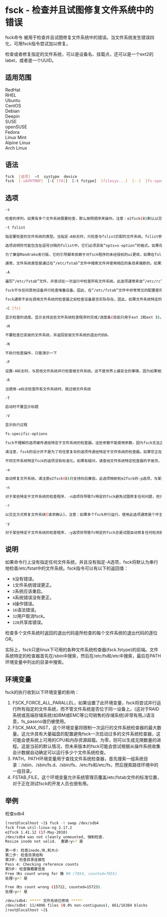 # fsck - 检查并且试图修复文件系统中的错误

fsck命令 被用于检查并且试图修复文件系统中的错误。当文件系统发生错误四化，可用fsck指令尝试加以修复。

检查或者修复指定的文件系统，可以是设备名、挂载点，还可以是一个ext2的label，或者是一个UUID。

## 适用范围

<!-- <div class="svg linux">Linux</div> -->
<div class="svg redhat">RedHat</div>
<div class="svg rhel">RHEL</div>
<div class="svg ubuntu">Ubuntu</div>
<div class="svg centos">CentOS</div>
<div class="svg debian">Debian</div>
<div class="svg deepin">Deepin</div>
<div class="svg suse">SUSE</div>
<div class="svg opensuse">openSUSE</div>
<div class="svg fedora">Fedora</div>
<div class="svg linuxmint">Linux Mint</div>
<!-- <div class="svg mxlinux">MX Linux</div> -->
<div class="svg alpinelinux">Alpine Linux</div>
<div class="svg archlinux">Arch Linux</div>

## 语法

``` bash
fsck  [选项]  –t  systype  device
fsck  [-sAVRTMNP]  [-C [fd]]  [-t fstype]  [filesys...]  [--]  [fs-specific-options]
```

## 选项

``` bash
-s

检查的序列。如果有多个文件系统需要检查，那么按照顺序来操作。注意：e2fsck(8)默认以交互模式运行。要使e2fsck(8)在非交互式模式下运行，必须指定-p或-a选项，如果希望自动更正错误，则必须指定-n选项。

-t fslist

指定要检查的文件系统的类型。当指定-A标志时，只检查与fslist匹配的文件系统。fslist参数是以逗号分隔的文件系统和选项说明符列表。这个逗号分隔的列表中的所有文件系统都可能以否定操作符“no”或“！”作为前缀，该操作符要求只检查fslist中未列出的文件系统。如果fslist中的所有文件系统都不以否定操作符作为前缀，那么将只检查fslist中列出的文件系统。

选项说明符可能包含在逗号分隔的fslist中。它们必须具有“opts=s-option”的格式。如果存在选项说明符，那么只有在“/etc/fstat”的挂载选项字段中包含s-option的文件系统才会被检查。如果选项说明符以否定操作符为前缀，那么只有那些没有fs-option的文件系统才会被选中。在它们的挂载选项字段“/etc/ffstab中”将被检查。例如，如果“opts=ro”出现在fslist中，那么只会检查“/etc/fstab”中列出的带有ro选项的文件系统。

为了兼容Mandrake发行版，它的引导脚本依赖于对fsck程序的未经授权的ui更改，如果在fslist中找到了一个文件系统类型的循环，就会将它视为将opts=loop指定为-t选项的参数。

通常，文件系统类型是通过在“/etc/fstab”文件中搜索文件并使用相应的条目来推断的。如果无法推断该类型，并且只有一个文件系统作为-t选项的参数，fsck将使用指定的文件系统类型。如果该类型不可用，则使用默认的文件系统类型(当前Ext 2)。

-A

遍历“/etc/fstab”文件，并尝试在一次运行中检查所有文件系统。此选项通常来自“/etc/rc”系统初始化文件，而不是用于检查单个文件系统的多个命令。除非指定了-P选项(见下文)，否则将首先检查根文件系统。之后，将按照“/etc/fstab”文件中fs_passno(第六个)字段指定的顺序签入文件系统。跳过fs_passno值为0的文件系统，将检查fs_passno值大于零的文件系统。如果有多个文件系统具有相同的通行号，fsck将尝试并行地检查它们，尽管它将避免在同一个物理磁盘上运行多个文件系统检查。

fsck不与任何其他设备并行检查堆叠设备。因此，在“/etc/fstab“文件中非常常见的配置是将根文件系统设置为fs_passno值为1，并将所有其他文件系统设置为fs_passno值为2。如果由于某种原因需要避免多个文件系统检查并行运行，则选择不使用此配置。例如，如果有问题的机器内存不足，因此过多的分页会引起关注。

fsck通常不会在调用文件系统的检查器之前检查设备是否实际存在。因此，如果文件系统特定的检查器返回致命错误，则不存在的设备可能导致系统在引导期间进入文件系统修复模式。“/etc/fstab”挂载选项不会失败，可以让fsck跳过不存在的设备。fsck还跳过具有特殊文件系统类型AUTO的不存在设备。

-C [fs]

显示检查的进度。显示支持这些文件系统检查程序的完成/进度条(目前只用于ext 2和ext 3)。Fsck将管理文件系统检查器，以便它们中一次只显示一个进度条。gui前端可以指定文件描述符fd，在这种情况下，进度条信息将发送到该文件描述符。

-M

不要检查已安装的文件系统，并返回安装文件系统的退出代码0。

-N

不执行检查操作，只是演示一下

-P

设置-A标志时，与其他文件系统并行检查根文件系统。这不是世界上最安全的事情，因为如果根文件系统怀疑e2fsck(8)可执行文件可能被破坏了！这个选项主要是为那些不希望将根文件系统重新划分为小型和紧凑(这是真正正确的解决方案)的系统管理员提供的。

-R

当使用-a标志检查所有文件系统时，跳过根文件系统

-T

启动时不要显示标题

-V

显示执行过程

fs-specific-options

fsck不理解的选项被传递给特定于文件系统的检查器。这些参数不能使用参数，因为fsck无法正确猜测哪些参数可以选择选项，哪些参数不能。后面的选项和参数被视为要传递给文件系统特定检查器的文件系统特定选项。

请注意，fsck的设计并不是为了将任意复杂的选项传递给特定于文件系统的检查器。如果您正在做一些复杂的事情，请直接执行特定于文件系统的检查程序。如果您传递fsck一些非常复杂的选项和参数，并且它没有按照您的预期执行，那么就不要将它报告为bug。你几乎肯定在做一些不该用fsck做的事。

不同文件系统特定fsck的选项没有标准化。如果有疑问，请查阅文件系统特定检查器的手册页。虽然没有保证，但大多数文件系统检查程序都支持下列选项

-a

自动修复文件系统。请注意e2fsck(8)只支持向后兼容。此选项映射到e2fsck的-p选项，与某些文件系统检查器支持的-a选项不同，该选项是安全的。

-n

对于某些特定于文件系统的检查程序，-n选项将导致fs特定的fsck避免试图修复任何问题，但只需将此类问题报告给stdout。然而，并不是所有特定于文件系统的检查程序都是如此。特别是，如果给定该选项，fsck.reiserfs(8)将不会报告任何损坏。fsck.minix(8)根本不支持-n选项。

-r

以交互方式修复文件系统(请求确认)。注意：如果多个fsck并行运行，使用此选项通常是个坏主意。还请注意，这是e2fsck的默认行为；它仅出于向后兼容性的原因支持此选项。

-y

对于某些特定于文件系统的检查程序，-y选项将导致fs特定的fsck总是试图自动修复任何检测到的文件系统损坏。有时专家可能能够更好地手动驱动fsck。请注意，并非所有特定于文件系统的检查程序都实现了此选项。特别是fsck.minix(8)和fsck.lamfs(8)不支持-y选项。
```
## 说明
如果命令行上没有指定任何文件系统，并且没有指定-A选项，fsck将默认为串行地检查/etc/fstat中的文件系统。fsck指令可以有以下的返回值：

- `0`没有错误。
- `1`文件系统错误更正。
- `2`系统应该重启。
- `4`系统错误没有更正。
- `8`操作错误。
- `16`语法错误。
- `32`用户取消fsck。
- `128`共享库错误。

检查多个文件系统时返回的退出代码是所检查的每个文件系统的退出代码的逐位OR。

实际上，fsck只是linux下可用的各种文件系统检查器(fsck.fstype)的前端。文件系统特定的检查器首先在/sbin中搜索，然后在/etc/fs和/etc中搜索，最后在PATH环境变量中列出的目录中搜索。
## 环境变量
fsck的执行收到以下环境变量的影响：

1. FSCK_FORCE_ALL_PARALLEL，如果设置了此环境变量，fsck将尝试并行运行所有指定的文件系统，而不管文件系统是否位于同一设备上。(这对于RAID系统或高端存储系统(如IBM或EMC等公司销售的存储系统)非常有用。)请注意，fs_passno值仍被使用。
2. FSCK_MAX_INST，这个环境变量将限制一次运行的文件系统检查器的最大数量。这允许具有大量磁盘的配置避免fsck一次启动过多的文件系统检查器，这可能会使系统上可用的CPU和内存资源超载。为零，则可以生成无限数量的进程。这是当前的默认情况，但未来版本的fsck可能会尝试根据从操作系统收集会计数据自动确定可以运行多少个文件系统检查。
3. PATH，PATH环境变量用于查找文件系统检查器，首先搜索一组系统目录：/sbin、/sbin/fs.d、/sbin/fs、/etc/fs和/etc/fs，然后搜索路径环境中的一组目录。
4. FSTAB_FILE，这个环境变量允许系统管理员覆盖/etc/fstab文件的标准位置，对于正在测试fsck的开发人员也很有用。
## 举例
检查sdb4
``` bash
[root@localhost ~]$ fsck -t swap /dev/sdb4
fsck from util-linux-ng 2.17.2
e2fsck 1.41.12 (17-May-2010)
/dev/sdb4 was not cleanly unmounted, 强制检查.
Resize inode not valid.  重建<y>? 是 

第一步: 检查inode,块,和大小
第二步: 检查目录结构
第3步: 检查目录连接性
Pass 4: Checking reference counts
第5步: 检查簇概要信息
Free 块s count wrong for 簇 #0 (7854, counted=7855).
处理<y>? 是 

Free 块s count wrong (15722, counted=15723).
处理<y>? 是 

/dev/sdb4: ***** 文件系统已修改 *****
/dev/sdb4: 11/4096 files (0.0% non-contiguous), 661/16384 blocks
[root@localhost ~]$
```
